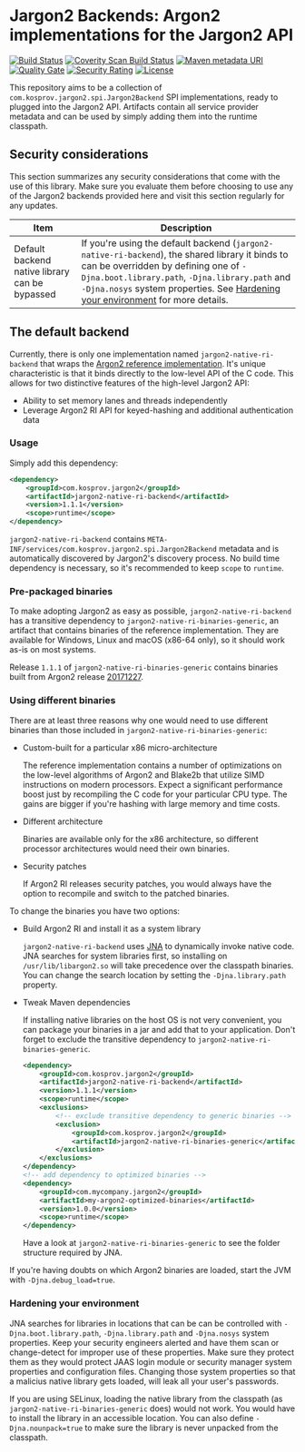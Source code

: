 # Jargon2 Backends: Argon2 implementations for the Jargon2 API 

[![Build Status](https://travis-ci.org/kosprov/jargon2-backends.svg?branch=master)](https://travis-ci.org/kosprov/jargon2-backends)
[![Coverity Scan Build Status](https://scan.coverity.com/projects/14708/badge.svg)](https://scan.coverity.com/projects/kosprov-jargon2-backends)
[![Maven metadata URI](https://img.shields.io/maven-metadata/v/http/central.maven.org/maven2/com/kosprov/jargon2/jargon2-native-ri-backend/maven-metadata.xml.svg)](https://search.maven.org/#search%7Cga%7C1%7Cg%3A%22com.kosprov.jargon2%22%20AND%20a%3A%22jargon2-native-ri-backend%22)
[![Quality Gate](https://sonarcloud.io/api/project_badges/measure?project=com.kosprov.jargon2%3Ajargon2-backends&metric=alert_status)](https://sonarcloud.io/dashboard/index/com.kosprov.jargon2:jargon2-backends)
[![Security Rating](https://sonarcloud.io/api/project_badges/measure?project=com.kosprov.jargon2%3Ajargon2-backends&metric=security_rating)](https://sonarcloud.io/dashboard/index/com.kosprov.jargon2:jargon2-backends)
[![License](https://img.shields.io/badge/License-Apache%202.0-blue.svg)](/LICENSE)

This repository aims to be a collection of `com.kosprov.jargon2.spi.Jargon2Backend` SPI implementations, ready to plugged into the Jargon2 API. Artifacts contain all service provider metadata and can be used by simply adding them into the runtime classpath.

## Security considerations

This section summarizes any security considerations that come with the use of this library. Make sure you evaluate them before choosing to use any of the Jargon2 backends provided here and visit this section regularly for any updates.

| Item |  Description |
| ---  | --- |
| Default backend native library can be bypassed | If you're using the default backend (`jargon2-native-ri-backend`), the shared library it binds to can be overridden by defining one of `-Djna.boot.library.path`, `-Djna.library.path` and `-Djna.nosys` system properties. See [Hardening your environment](#hardening-your-environment) for more details. |


## The default backend

Currently, there is only one implementation named `jargon2-native-ri-backend` that wraps the [Argon2 reference implementation](https://github.com/P-H-C/phc-winner-argon2 "Argon2 reference implementation repository"). It's unique characteristic is that it binds directly to the low-level API of the C code. This allows for two distinctive features of the high-level Jargon2 API:

- Ability to set memory lanes and threads independently
- Leverage Argon2 RI API for keyed-hashing and additional authentication data

### Usage

Simply add this dependency:

```xml
<dependency>
    <groupId>com.kosprov.jargon2</groupId>
    <artifactId>jargon2-native-ri-backend</artifactId>
    <version>1.1.1</version>
    <scope>runtime</scope>
</dependency>
```

`jargon2-native-ri-backend` contains `META-INF/services/com.kosprov.jargon2.spi.Jargon2Backend` metadata and is automatically discovered by Jargon2's discovery process. No build time dependency is necessary, so it's recommended to keep `scope` to `runtime`. 

### Pre-packaged binaries

To make adopting Jargon2 as easy as possible, `jargon2-native-ri-backend` has a transitive dependency to `jargon2-native-ri-binaries-generic`, an artifact that contains binaries of the reference implementation. They are available for Windows, Linux and macOS (x86-64 only), so it should work as-is on most systems.

Release `1.1.1` of `jargon2-native-ri-binaries-generic` contains binaries built from Argon2 release [20171227](https://github.com/P-H-C/phc-winner-argon2/releases/tag/20171227 "Argon2 RI release 20171227").

### Using different binaries

There are at least three reasons why one would need to use different binaries than those included in `jargon2-native-ri-binaries-generic`:

- Custom-built for a particular x86 micro-architecture
    
    The reference implementation contains a number of optimizations on the low-level algorithms of Argon2 and Blake2b that utilize SIMD instructions on modern processors. Expect a significant performance boost just by recompiling the C code for your particular CPU type. The gains are bigger if you're hashing with large memory and time costs.

- Different architecture

    Binaries are available only for the x86 architecture, so different processor architectures would need their own binaries.
    
- Security patches

    If Argon2 RI releases security patches, you would always have the option to recompile and switch to the patched binaries.

To change the binaries you have two options:

- Build Argon2 RI and install it as a system library

    `jargon2-native-ri-backend` uses [JNA](https://github.com/java-native-access/jna) to dynamically invoke native code. JNA searches for system libraries first, so installing on `/usr/lib/libargon2.so` will take precedence over the classpath binaries. You can change the search location by setting the `-Djna.library.path` property.

- Tweak Maven dependencies

    If installing native libraries on the host OS is not very convenient, you can package your binaries in a jar and add that to your application. Don't forget to exclude the transitive dependency to `jargon2-native-ri-binaries-generic`.
    
    ```xml
    <dependency>
        <groupId>com.kosprov.jargon2</groupId>
        <artifactId>jargon2-native-ri-backend</artifactId>
        <version>1.1.1</version>
        <scope>runtime</scope>
        <exclusions>
            <!-- exclude transitive dependency to generic binaries -->
            <exclusion>
                <groupId>com.kosprov.jargon2</groupId>
                <artifactId>jargon2-native-ri-binaries-generic</artifactId>
            </exclusion>
        </exclusions>
    </dependency>
    <!-- add dependency to optimized binaries -->
    <dependency>
        <groupId>com.mycompany.jargon2</groupId>
        <artifactId>my-argon2-optimized-binaries</artifactId>
        <version>1.0.0</version>
        <scope>runtime</scope>
    </dependency>
    ```
    Have a look at `jargon2-native-ri-binaries-generic` to see the folder structure required by JNA.
    
If you're having doubts on which Argon2 binaries are loaded, start the JVM with `-Djna.debug_load=true`.

### Hardening your environment

JNA searches for libraries in locations that can be can be controlled with `-Djna.boot.library.path`, `-Djna.library.path` and `-Djna.nosys` system properties. Keep your security engineers alerted and have them scan or change-detect for improper use of these properties. Make sure they protect them as they would protect JAAS login module or security manager system properties and configuration files. Changing those system properties so that a malicius native library gets loaded, will leak all your user's passwords.

If you are using SELinux, loading the native library from the classpath (as `jargon2-native-ri-binaries-generic` does) would not work. You would have to install the library in an accessible location. You can also define `-Djna.nounpack=true` to make sure the library is never unpacked from the classpath.